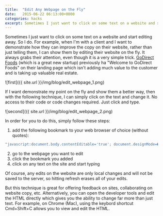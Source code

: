 ```yaml
---
title:  "Edit Any Webpage on the Fly"
date:   2015-06-22 06:13:00+0000
categories: hacks
excerpt: Sometimes I just want to click on some text on a website and start editing away. So I do. For example, when I'm with a client and I want to demonstrate how they can improve the copy on their website, rather than just telling them, I can show them by editing their website on the fly. It always grabs their attention, even though it is a very simple trick.
---
```


Sometimes I just want to click on some text on a website and start editing away. So I do. For example, when I'm with a client and I want to demonstrate how they can improve the copy on their website, rather than just telling them, I can show them by editing their website on the fly. It always grabs their attention, even though it is a very simple trick. [GoDirect Foods](http://godirectfoods.com) (which is a great new startup) previously ha "Welcome to GoDirect Foods" on their landing page which isn't adding much value to the customer and is taking up valuable real estate.

![first]({{ site.url }}/img/blog/edit_webpage_1.png)

If I want demonstrate my point on the fly and show them a better way, then with the following technique, I can simply click on the text and change it. No access to their code or code changes required. Just click and type.

![second]({{ site.url }}/img/blog/edit_webpage_2.png)

In order for you to do this, simply follow these steps:

1.  add the following bookmark to your web browser of choice (without quotes):

~~~ javascript
"javascript:document.body.contentEditable='true'; document.designMode=�'on'; void 0"
~~~

2.  go to the webpage you want to edit
3.  click the bookmark you added
4.  click on any text on the site and start typing

Of course, any edits on the website are only local changes and will not be saved to the server, so hitting refresh erases all of your edits.

But this technique is great for offering feedback on sites, collaborating on website copy, etc. Alternatively, you can open the developer tools and edit the HTML directly which gives you the ability to change far more than just text. For example, on Chrome (Mac), using the keybord shortcut Cmd+Shift+C allows you to view and edit the HTML.
